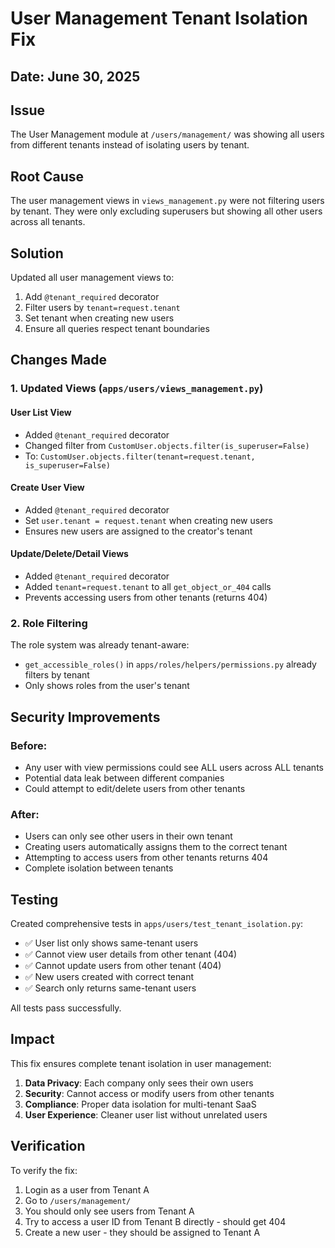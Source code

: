 # User Management Tenant Isolation Fix

## Date: June 30, 2025

## Issue
The User Management module at `/users/management/` was showing all users from different tenants instead of isolating users by tenant.

## Root Cause
The user management views in `views_management.py` were not filtering users by tenant. They were only excluding superusers but showing all other users across all tenants.

## Solution
Updated all user management views to:
1. Add `@tenant_required` decorator
2. Filter users by `tenant=request.tenant`
3. Set tenant when creating new users
4. Ensure all queries respect tenant boundaries

## Changes Made

### 1. Updated Views (`apps/users/views_management.py`)

#### User List View
- Added `@tenant_required` decorator
- Changed filter from `CustomUser.objects.filter(is_superuser=False)` 
- To: `CustomUser.objects.filter(tenant=request.tenant, is_superuser=False)`

#### Create User View
- Added `@tenant_required` decorator
- Set `user.tenant = request.tenant` when creating new users
- Ensures new users are assigned to the creator's tenant

#### Update/Delete/Detail Views
- Added `@tenant_required` decorator
- Added `tenant=request.tenant` to all `get_object_or_404` calls
- Prevents accessing users from other tenants (returns 404)

### 2. Role Filtering
The role system was already tenant-aware:
- `get_accessible_roles()` in `apps/roles/helpers/permissions.py` already filters by tenant
- Only shows roles from the user's tenant

## Security Improvements

### Before:
- Any user with view permissions could see ALL users across ALL tenants
- Potential data leak between different companies
- Could attempt to edit/delete users from other tenants

### After:
- Users can only see other users in their own tenant
- Creating users automatically assigns them to the correct tenant
- Attempting to access users from other tenants returns 404
- Complete isolation between tenants

## Testing

Created comprehensive tests in `apps/users/test_tenant_isolation.py`:
- ✅ User list only shows same-tenant users
- ✅ Cannot view user details from other tenant (404)
- ✅ Cannot update users from other tenant (404)
- ✅ New users created with correct tenant
- ✅ Search only returns same-tenant users

All tests pass successfully.

## Impact

This fix ensures complete tenant isolation in user management:
1. **Data Privacy**: Each company only sees their own users
2. **Security**: Cannot access or modify users from other tenants
3. **Compliance**: Proper data isolation for multi-tenant SaaS
4. **User Experience**: Cleaner user list without unrelated users

## Verification

To verify the fix:
1. Login as a user from Tenant A
2. Go to `/users/management/`
3. You should only see users from Tenant A
4. Try to access a user ID from Tenant B directly - should get 404
5. Create a new user - they should be assigned to Tenant A
